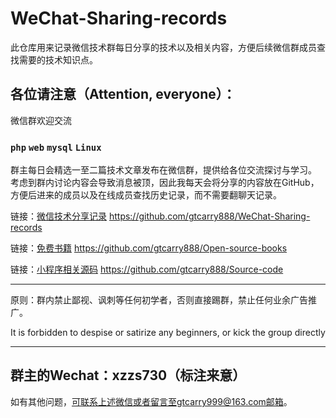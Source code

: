 # WeChat-Sharing-records
此仓库用来记录微信技术群每日分享的技术以及相关内容，方便后续微信群成员查找需要的技术知识点。

各位请注意（Attention, everyone）：
----------------------
微信群欢迎交流<h3>`php` `web` `mysql` `Linux`</h3>

群主每日会精选一至二篇技术文章发布在微信群，提供给各位交流探讨与学习。
考虑到群内讨论内容会导致消息被顶，因此我每天会将分享的内容放在GitHub，
方便后进来的成员以及在线成员查找历史记录，而不需要翻聊天记录。

链接：<a href="https://github.com/gtcarry888/WeChat-Sharing-records">微信技术分享记录</a> https://github.com/gtcarry888/WeChat-Sharing-records

链接：<a href="https://github.com/gtcarry888/Open-source-books">免费书籍</a> https://github.com/gtcarry888/Open-source-books

链接：<a href="https://github.com/gtcarry888/Source-code">小程序相关源码</a> https://github.com/gtcarry888/Source-code

---------------------

原则：群内禁止鄙视、讽刺等任何初学者，否则直接踢群，禁止任何业余广告推广。

It is forbidden to despise or satirize any beginners, or kick the group directly

--------------------

群主的Wechat：xzzs730（标注来意）
--------------------

如有其他问题，可联系上述微信或者留言至gtcarry999@163.com邮箱。
